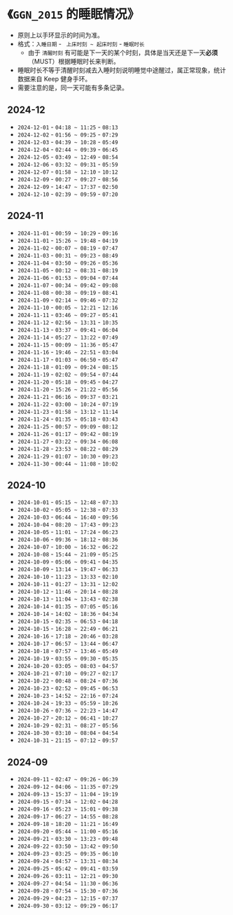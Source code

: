 # 《`GGN_2015` 的睡眠情况》

- 原则上以手环显示的时间为准。
- 格式：`入睡日期` - ` 上床时刻 ~ 起床时刻` - `睡眠时长`
  - 由于 `清醒时刻` 有可能是下一天的某个时刻，具体是当天还是下一天**必须**（MUST）根据睡眠时长来判断。
- 睡眠时长不等于清醒时刻减去入睡时刻说明睡觉中途醒过，属正常现象，统计数据来自 Keep 健身手环。
- 需要注意的是，同一天可能有多条记录。

## 2024-12

- `2024-12-01` - `04:18 ~ 11:25` - `08:13`
- `2024-12-02` - `01:56 ~ 09:25` - `07:29`
- `2024-12-03` - `04:39 ~ 10:28` - `05:49`
- `2024-12-04` - `02:44 ~ 09:39` - `06:45`
- `2024-12-05` - `03:49 ~ 12:49` - `08:54`
- `2024-12-06` - `03:32 ~ 09:31` - `05:59`
- `2024-12-07` - `01:58 ~ 12:10` - `10:12`
- `2024-12-09` - `00:27 ~ 09:27` - `08:56`
- `2024-12-09` - `14:47 ~ 17:37` - `02:50`
- `2024-12-10` - `02:39 ~ 09:59` - `07:20`

## 2024-11

- `2024-11-01` - `00:59 ~ 10:29` - `09:16`
- `2024-11-01` - `15:26 ~ 19:48` - `04:19`
- `2024-11-02` - `00:07 ~ 08:19` - `07:47`
- `2024-11-03` - `00:31 ~ 09:23` - `08:49`
- `2024-11-04` - `03:50 ~ 09:26` - `05:36`
- `2024-11-05` - `00:12 ~ 08:31` - `08:19`
- `2024-11-06` - `01:53 ~ 09:04` - `07:44`
- `2024-11-07` - `00:34 ~ 09:42` - `09:08`
- `2024-11-08` - `00:38 ~ 09:19` - `08:41`
- `2024-11-09` - `02:14 ~ 09:46` - `07:32`
- `2024-11-10` - `00:05 ~ 12:21` - `12:16`
- `2024-11-11` - `03:46 ~ 09:27` - `05:41`
- `2024-11-12` - `02:56 ~ 13:31` - `10:35`
- `2024-11-13` - `03:37 ~ 09:41` - `06:04`
- `2024-11-14` - `05:27 ~ 13:22` - `07:49`
- `2024-11-15` - `00:09 ~ 11:36` - `05:47`
- `2024-11-16` - `19:46 ~ 22:51` - `03:04`
- `2024-11-17` - `01:03 ~ 06:50` - `05:47`
- `2024-11-18` - `01:09 ~ 09:24` - `08:15`
- `2024-11-19` - `02:02 ~ 09:54` - `07:44`
- `2024-11-20` - `05:18 ~ 09:45` - `04:27`
- `2024-11-20` - `15:26 ~ 21:22` - `05:56`
- `2024-11-21` - `06:16 ~ 09:37` - `03:21`
- `2024-11-22` - `03:00 ~ 10:24` - `07:19`
- `2024-11-23` - `01:58 ~ 13:12` - `11:14`
- `2024-11-24` - `01:35 ~ 05:18` - `03:43`
- `2024-11-25` - `00:57 ~ 09:09` - `08:12`
- `2024-11-26` - `01:17 ~ 09:42` - `08:19`
- `2024-11-27` - `03:22 ~ 09:34` - `06:08`
- `2024-11-28` - `23:53 ~ 08:22` - `08:29`
- `2024-11-29` - `01:07 ~ 10:30` - `09:23`
- `2024-11-30` - `00:44 ~ 11:08` - `10:02`

## 2024-10

- `2024-10-01` - `05:15 ~ 12:48` - `07:33`
- `2024-10-02` - `05:05 ~ 12:38` - `07:33`
- `2024-10-03` - `06:44 ~ 16:40` - `09:56`
- `2024-10-04` - `08:20 ~ 17:43` - `09:23`
- `2024-10-05` - `11:01 ~ 17:24` - `06:23`
- `2024-10-06` - `09:36 ~ 18:12` - `08:36`
- `2024-10-07` - `10:00 ~ 16:32` - `06:22`
- `2024-10-08` - `15:44 ~ 21:09` - `05:25` 
- `2024-10-09` - `05:06 ~ 09:41` - `04:35`
- `2024-10-09` - `13:14 ~ 19:47` - `06:33`
- `2024-10-10` - `11:23 ~ 13:33` - `02:10`
- `2024-10-11` - `01:27 ~ 13:31` - `12:02`
- `2024-10-12` - `11:46 ~ 20:14` - `08:28`
- `2024-10-13` - `11:04 ~ 13:43` - `02:38`
- `2024-10-14` - `01:35 ~ 07:05` - `05:16`
- `2024-10-14` - `14:02 ~ 18:36` - `04:34`
- `2024-10-15` - `02:35 ~ 06:53` - `04:18`
- `2024-10-15` - `16:28 ~ 22:49` - `06:21`
- `2024-10-16` - `17:18 ~ 20:46` - `03:28`
- `2024-10-17` - `06:57 ~ 13:44` - `06:47`
- `2024-10-18` - `07:57 ~ 13:46` - `05:49`
- `2024-10-19` - `03:55 ~ 09:30` - `05:35`
- `2024-10-20` - `03:05 ~ 08:03` - `04:57`
- `2024-10-21` - `07:10 ~ 09:27` - `02:17`
- `2024-10-22` - `00:48 ~ 08:24` - `07:36`
- `2024-10-23` - `02:52 ~ 09:45` - `06:53`
- `2024-10-23` - `14:52 ~ 22:16` - `07:24`
- `2024-10-24` - `19:33 ~ 05:59` - `10:26`
- `2024-10-26` - `07:36 ~ 22:23` - `14:47`
- `2024-10-27` - `20:12 ~ 06:41` - `10:27`
- `2024-10-29` - `02:31 ~ 08:27` - `05:56`
- `2024-10-30` - `03:10 ~ 08:04` - `04:54`
- `2024-10-31` - `21:15 ~ 07:12` - `09:57`

## 2024-09

- `2024-09-11` - `02:47 ~ 09:26` - `06:39`
- `2024-09-12` - `04:06 ~ 11:35` - `07:29`
- `2024-09-13` - `15:37 ~ 11:04` - `19:19`
- `2024-09-15` - `07:34 ~ 12:02` - `04:28`
- `2024-09-16` - `05:23 ~ 15:01` - `09:38`
- `2024-09-17` - `06:27 ~ 14:55` - `08:28`
- `2024-09-18` - `18:20 ~ 11:21` - `16:49`
- `2024-09-20` - `05:44 ~ 11:00` - `05:16`
- `2024-09-21` - `03:30 ~ 13:23` - `09:48`
- `2024-09-22` - `03:50 ~ 13:42` - `09:50`
- `2024-09-23` - `03:25 ~ 09:35` - `06:10`
- `2024-09-24` - `04:57 ~ 13:31` - `08:34`
- `2024-09-25` - `05:42 ~ 09:41` - `03:59`
- `2024-09-26` - `03:11 ~ 12:21` - `09:30`
- `2024-09-27` - `04:54 ~ 11:30` - `06:36`
- `2024-09-28` - `07:54 ~ 15:30` - `07:36`
- `2024-09-29` - `04:23 ~ 12:15` - `07:37`
- `2024-09-30` - `03:12 ~ 09:29` - `06:17`

 
